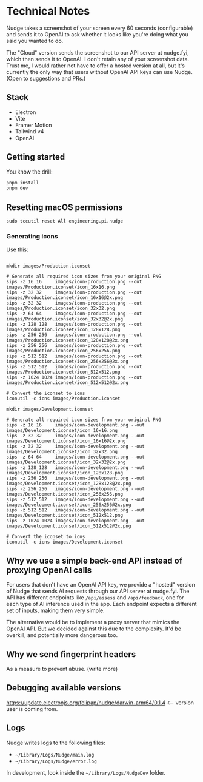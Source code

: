 # Technical Notes

Nudge takes a screenshot of your screen every 60 seconds (configurable) and
sends it to OpenAI to ask whether it looks like you're doing what you said you
wanted to do.

The "Cloud" version sends the screenshot to our API server at nudge.fyi, which
then sends it to OpenAI. I don't retain any of your screenshot data. Trust me, I
would rather not have to offer a hosted version at all, but it's currently the
only way that users without OpenAI API keys can use Nudge. (Open to suggestions
and PRs.)

## Stack

- Electron
- Vite
- Framer Motion
- Tailwind v4
- OpenAI

## Getting started

You know the drill:

```bash
pnpm install
pnpm dev
```

## Resetting macOS permissions

```
sudo tccutil reset All engineering.pi.nudge
```

### Generating icons

Use this:

```

mkdir images/Production.iconset

# Generate all required icon sizes from your original PNG
sips -z 16 16     images/icon-production.png --out images/Production.iconset/icon_16x16.png
sips -z 32 32     images/icon-production.png --out images/Production.iconset/icon_16x16@2x.png
sips -z 32 32     images/icon-production.png --out images/Production.iconset/icon_32x32.png
sips -z 64 64     images/icon-production.png --out images/Production.iconset/icon_32x32@2x.png
sips -z 128 128   images/icon-production.png --out images/Production.iconset/icon_128x128.png
sips -z 256 256   images/icon-production.png --out images/Production.iconset/icon_128x128@2x.png
sips -z 256 256   images/icon-production.png --out images/Production.iconset/icon_256x256.png
sips -z 512 512   images/icon-production.png --out images/Production.iconset/icon_256x256@2x.png
sips -z 512 512   images/icon-production.png --out images/Production.iconset/icon_512x512.png
sips -z 1024 1024 images/icon-production.png --out images/Production.iconset/icon_512x512@2x.png

# Convert the iconset to icns
iconutil -c icns images/Production.iconset
```

```
mkdir images/Development.iconset

# Generate all required icon sizes from your original PNG
sips -z 16 16     images/icon-development.png --out images/Development.iconset/icon_16x16.png
sips -z 32 32     images/icon-development.png --out images/Development.iconset/icon_16x16@2x.png
sips -z 32 32     images/icon-development.png --out images/Development.iconset/icon_32x32.png
sips -z 64 64     images/icon-development.png --out images/Development.iconset/icon_32x32@2x.png
sips -z 128 128   images/icon-development.png --out images/Development.iconset/icon_128x128.png
sips -z 256 256   images/icon-development.png --out images/Development.iconset/icon_128x128@2x.png
sips -z 256 256   images/icon-development.png --out images/Development.iconset/icon_256x256.png
sips -z 512 512   images/icon-development.png --out images/Development.iconset/icon_256x256@2x.png
sips -z 512 512   images/icon-development.png --out images/Development.iconset/icon_512x512.png
sips -z 1024 1024 images/icon-development.png --out images/Development.iconset/icon_512x512@2x.png

# Convert the iconset to icns
iconutil -c icns images/Development.iconset
```

## Why we use a simple back-end API instead of proxying OpenAI calls

For users that don't have an OpenAI API key, we provide a "hosted" version of
Nudge that sends AI requests through our API server at nudge.fyi. The API has
different endpoints like `/api/assess` and `/api/feedback`, one for each type of
AI inference used in the app. Each endpoint expects a different set of inputs,
making them very simple.

The alternative would be to implement a proxy server that mimics the OpenAI API.
But we decided against this due to the complexity. It'd be overkill, and
potentially more dangerous too.

## Why we send fingerprint headers

As a measure to prevent abuse. (write more)

## Debugging available versions

https://update.electronjs.org/felipap/nudge/darwin-arm64/0.1.4 <-- version user is coming from.

## Logs

Nudge writes logs to the following files:

- `~/Library/Logs/Nudge/main.log`
- `~/Library/Logs/Nudge/error.log`

In development, look inside the `~/Library/Logs/NudgeDev` folder.

